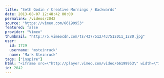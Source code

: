 ```yaml
---
title: "Seth Godin / Creative Mornings / Backwards"
date: 2013-08-07 12:48:42 00:00
permalink: /videos/2042
source: "https://vimeo.com/66199953"
featured: false
provider: "Vimeo"
thumbnail: "http://b.vimeocdn.com/ts/437/512/437512011_1280.jpg"
user:
  id: 1729
  username: "msteinruck"
  name: "Mark Steinruck"
tags: ["inspire"]
html: "<iframe src=\"http://player.vimeo.com/video/66199953\" width=\"1280\" height=\"720\" frameborder=\"0\" webkitAllowFullScreen mozallowfullscreen allowFullScreen></iframe>"
id: 2042
---
```


